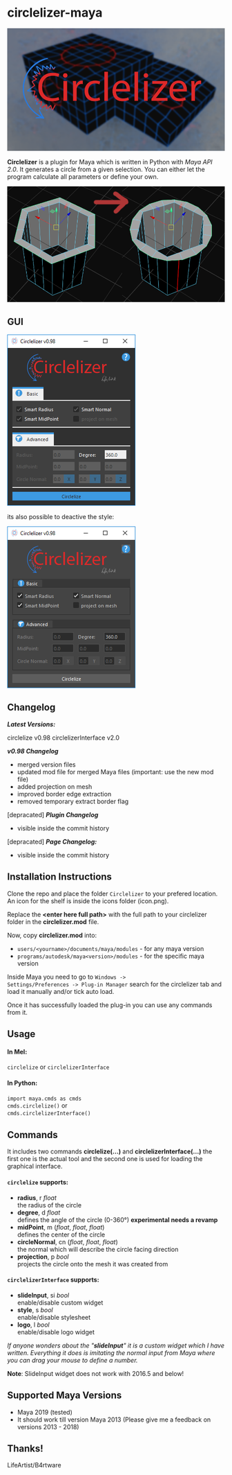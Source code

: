 # circlelizer-maya

![cover image for circlelizer-maya](resources/cover.png)

**Circlelizer** is a plugin for Maya which is written in Python with *Maya API 2.0*. It generates a circle from a given selection. You can either let the program calculate all parameters or define your own.

![example](resources/example_01.png)

## GUI
![gui](resources/gui_view098.png)

its also possible to deactive the style:

![gui](resources/gui_view_nostyle098.png)

## Changelog
***Latest Versions:***

circlelize v0.98
circlelizerInterface v2.0


***v0.98 Changelog***

- merged version files
- updated mod file for merged Maya files (important: use the new mod file)
- added projection on mesh
- improved border edge extraction
- removed temporary extract border flag

[depracated]
***Plugin Changelog***
- visible inside the commit history

[depracated]
***Page Changelog:***
- visible inside the commit history


## Installation Instructions

Clone the repo and place the folder `Circlelizer` to your prefered location. An icon for the shelf is inside the icons folder (icon.png).

Replace the **\<enter here full path\>** with the full path to your circlelizer folder in the **circlelizer.mod** file.

Now, copy **circlelizer.mod** into:

- <code>users/\<yourname>/documents/maya/modules</code> - for any maya version
- <code>programs/autodesk/maya\<version>/modules</code> - for the <version> specific maya version


Inside Maya you need to go to <code>Windows -> Settings/Preferences -> Plug-in Manager</code> search for the circlelizer tab and load it manually and/or tick auto load.

Once it has successfully loaded the plug-in you can use any commands from it.

## Usage

#### In Mel:
<code>circlelize</code> or <code>circlelizerInterface</code>

#### In Python:

<code>import maya.cmds as cmds</code><br>
<code>cmds.circlelize()</code> or <br>
<code>cmds.circlelizerInterface()</code><br>



## Commands
It includes two commands **circlelize(...)** and **circlelizerInterface(...)** the first one is the actual tool and the second one is used for loading the graphical interface.

#### <code>circlelize</code> supports:
- **radius**, r *float* <br>
the radius of the circle
- **degree**, d *float* <br>
defines the angle of the circle (0-360°) **experimental needs a revamp**
- **midPoint**, m (*float*, *float*, *float*) <br>
defines the center of the circle
- **circleNormal**, cn (*float*, *float*, *float*) <br>
the normal which will describe the circle facing direction
- **projection**, p *bool* <br>
    projects the circle onto the mesh it was created from


#### <code>circlelizerInterface</code> supports:
- **slideInput**, si *bool* <br>
enable/disable custom widget
- **style**, s *bool* <br>
enable/disable stylesheet
- **logo**, l *bool* <br>
enable/disable logo widget

*If anyone wonders about the "__slideInput__" it is a custom widget which I have written. Everything it does is imitating the normal input from Maya where you can drag your mouse to define a number.*

**Note**: SlideInput widget does not work with 2016.5 and below!

## Supported Maya Versions
- Maya 2019 (tested)
- It should work till version Maya 2013 (Please give me a feedback on versions 2013 - 2018)

## Thanks!
LifeArtist/B4rtware
